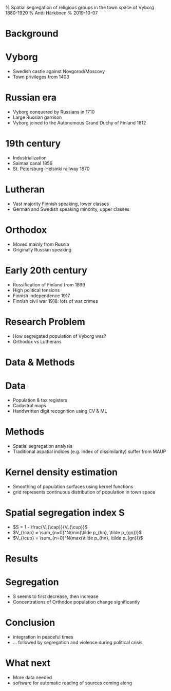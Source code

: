 % Spatial segregation of religious groups in the town space of Vyborg 1880-1920
% Antti Härkönen
% 2019-10-07

# Background

# Vyborg

- Swedish castle against Novgorod/Moscovy
- Town privileges from 1403

# Russian era

- Vyborg conquered by Russians in 1710
- Large Russian garrison
- Vyborg joined to the Autonomous Grand Duchy of Finland 1812

# 19th century

- Industrialization
- Saimaa canal 1856
- St. Petersburg-Helsinki railway 1870

# Lutheran

- Vast majority Finnish speaking, lower classes
- German and Swedish speaking minority, upper classes

# Orthodox

- Moved mainly from Russia
- Originally Russian speaking

# Early 20th century

- Russification of Finland from 1899
- High political tensions
- Finnish independence 1917
- Finnish civil war 1918: lots of war crimes

# Research Problem

- How segregated population of Vyborg was?
- Orthodox vs Lutherans

# Data & Methods

# Data

- Population & tax registers
- Cadastral maps
- Handwritten digit recognition using CV & ML

# Methods

- Spatial segregation analysis
- Traditional aspatial indices (e.g. Index of dissimilarity) suffer from MAUP

# Kernel density estimation

- Smoothing of population surfaces using kernel functions
- grid represents continuous distribution of population in town space

# Spatial segregation index S

- $S = 1 - \frac{V_{\cap}}{V_{\cup}}$
- $V_{\cap} = \sum_{n=0}^N{min(\tilde p_{hn}, \tilde p_{gn})}$
- $V_{\cup} = \sum_{n=0}^N{max(\tilde p_{hn}, \tilde p_{gn})}$

# Results

# Segregation

- S seems to first decrease, then increase
- Concentrations of Orthodox population change significantly

# Conclusion

- integration in peaceful times 
- ... followed by segregation and violence during political crisis

# What next

- More data needed
- software for automatic reading of sources coming along
